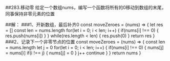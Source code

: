 ##283.移动零
给定一个数组nums，编写一个函数将所有的0移动到数组的末尾，同事保持非零元素的位置

##解：
###1、开新数组，最后补齐0
const moveZeroes = (nums) => {
  let res = []
  const len = nums.length
  for(let i = 0; i < len; i++) {
    if(nums[i] !== 0) {
      res.push(nums[i])
    }
  }
  while(res.length < len) {
    res.push(0)
  }
  return res
}
###2、记录下一个非零节点的位置
const moveZeroes = (nums) => {
  const len = nums.length
  let j = 0
  for(let i = 0; i < len; i++) {
    if(nums[i] !== 0) {
      nums[j] = nums[i]
      if(i !== j) {
        nums[j] = 0
      }
      j++
      continue
    }
  }
  return nums
}